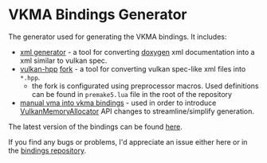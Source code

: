 # VKMA Bindings Generator
The generator used for generating the VKMA bindings. It includes:
- [xml generator](https://github.com/Cvelth/vkma_xml_generator) - a tool for converting [doxygen](https://www.doxygen.nl/index.html) xml documentation into a xml similar to vulkan spec.
- [vulkan-hpp](https://github.com/KhronosGroup/Vulkan-Hpp) [fork](https://github.com/Cvelth/vkma_vulkan_hpp_fork) - a tool for converting vulkan spec-like xml files into `*.hpp`.
  - the fork is configurated using preprocessor macros. Used definitions can be found in `premake5.lua` file in the root of the repository
- [manual vma into vkma bindings](https://github.com/Cvelth/vkma_bindings) - used in order to introduce [VulkanMemoryAllocator](https://github.com/GPUOpen-LibrariesAndSDKs/VulkanMemoryAllocator) API changes to streamline/simplify generation.

The latest version of the bindings can be found [here](https://github.com/Cvelth/vkma).

If you find any bugs or problems, I'd appreciate an issue either here or in the [bindings repository](https://github.com/Cvelth/vkma).

